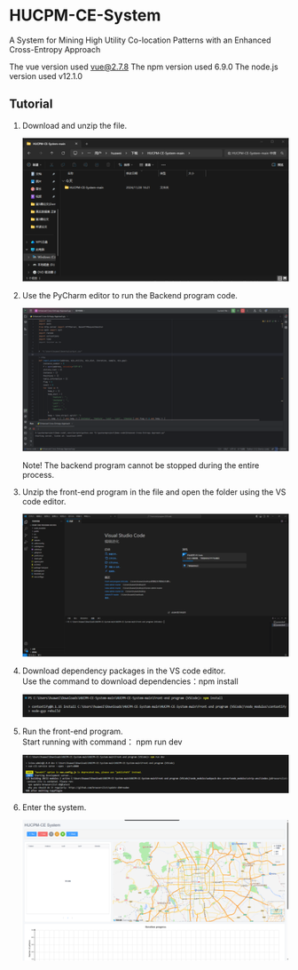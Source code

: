 # HUCPM-CE-System
A System for Mining High Utility Co-location Patterns with an Enhanced Cross-Entropy Approach

The vue version used vue@2.7.8
The npm version used 6.9.0
The node.js version used v12.1.0

## Tutorial
1. Download and unzip the file.

   ![1.](https://raw.githubusercontent.com/yuanshuaikang/HUCPM-CE-System/refs/heads/main/example/1.png)

3. Use the PyCharm editor to run the Backend program code.
   
   ![2.](https://raw.githubusercontent.com/yuanshuaikang/HUCPM-CE-System/refs/heads/main/example/2.png)
   
   Note! The backend program cannot be stopped during the entire process.
   
5. Unzip the front-end program in the file and open the folder using the VS code editor.
   
   ![3.](https://raw.githubusercontent.com/yuanshuaikang/HUCPM-CE-System/refs/heads/main/example/3.png)
   
7. Download dependency packages in the VS code editor.  
     Use the command to download dependencies：npm install
   
   ![4.](https://raw.githubusercontent.com/yuanshuaikang/HUCPM-CE-System/refs/heads/main/example/4.png)
   
8. Run the front-end program.  
     Start running with command： npm run dev
   
   ![5.](https://raw.githubusercontent.com/yuanshuaikang/HUCPM-CE-System/refs/heads/main/example/5.png)
   
10. Enter the system.
    
    ![6.](https://raw.githubusercontent.com/yuanshuaikang/HUCPM-CE-System/refs/heads/main/example/6.png)

